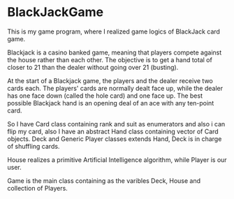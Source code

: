 # BlackJackGame

This is my game program, where I realized game logics of BlackJack card game.

Blackjack is a casino banked game, meaning that players compete against the house rather than each other. The objective is to get a hand total of closer to 21 than the dealer without going over 21 (busting).

At the start of a Blackjack game, the players and the dealer receive two cards each. The players' cards are normally dealt face up, while the dealer has one face down (called the hole card) and one face up. The best possible Blackjack hand is an opening deal of an ace with any ten-point card.

So I have Card class containing rank and suit as enumerators and also i can flip my card, also I have an abstract Hand class containing vector of Card objects.
Deck and Generic Player classes extends Hand, Deck is in charge of shuffling cards. 

House realizes a primitive Artificial Intelligence algorithm, while Player is our user.

Game is the main class containing as the varibles Deck, House and collection of Players.

